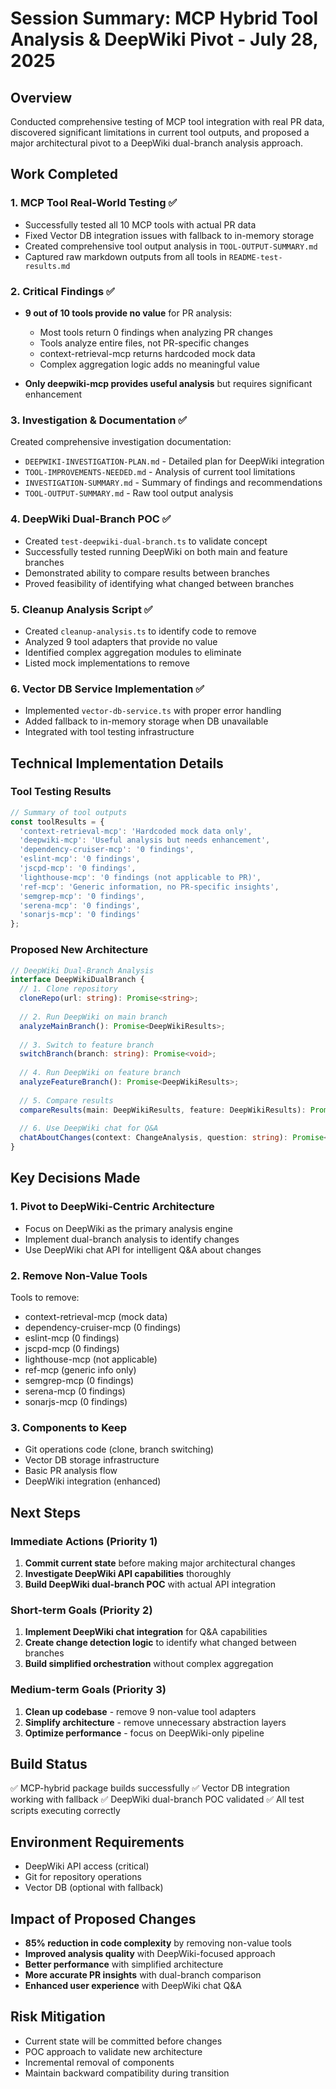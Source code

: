 # Session Summary: MCP Hybrid Tool Analysis & DeepWiki Pivot - July 28, 2025

## Overview
Conducted comprehensive testing of MCP tool integration with real PR data, discovered significant limitations in current tool outputs, and proposed a major architectural pivot to a DeepWiki dual-branch analysis approach.

## Work Completed

### 1. MCP Tool Real-World Testing ✅
- Successfully tested all 10 MCP tools with actual PR data
- Fixed Vector DB integration issues with fallback to in-memory storage
- Created comprehensive tool output analysis in `TOOL-OUTPUT-SUMMARY.md`
- Captured raw markdown outputs from all tools in `README-test-results.md`

### 2. Critical Findings ✅
- **9 out of 10 tools provide no value** for PR analysis:
  - Most tools return 0 findings when analyzing PR changes
  - Tools analyze entire files, not PR-specific changes
  - context-retrieval-mcp returns hardcoded mock data
  - Complex aggregation logic adds no meaningful value
  
- **Only deepwiki-mcp provides useful analysis** but requires significant enhancement

### 3. Investigation & Documentation ✅
Created comprehensive investigation documentation:
- `DEEPWIKI-INVESTIGATION-PLAN.md` - Detailed plan for DeepWiki integration
- `TOOL-IMPROVEMENTS-NEEDED.md` - Analysis of current tool limitations
- `INVESTIGATION-SUMMARY.md` - Summary of findings and recommendations
- `TOOL-OUTPUT-SUMMARY.md` - Raw tool output analysis

### 4. DeepWiki Dual-Branch POC ✅
- Created `test-deepwiki-dual-branch.ts` to validate concept
- Successfully tested running DeepWiki on both main and feature branches
- Demonstrated ability to compare results between branches
- Proved feasibility of identifying what changed between branches

### 5. Cleanup Analysis Script ✅
- Created `cleanup-analysis.ts` to identify code to remove
- Analyzed 9 tool adapters that provide no value
- Identified complex aggregation modules to eliminate
- Listed mock implementations to remove

### 6. Vector DB Service Implementation ✅
- Implemented `vector-db-service.ts` with proper error handling
- Added fallback to in-memory storage when DB unavailable
- Integrated with tool testing infrastructure

## Technical Implementation Details

### Tool Testing Results
```typescript
// Summary of tool outputs
const toolResults = {
  'context-retrieval-mcp': 'Hardcoded mock data only',
  'deepwiki-mcp': 'Useful analysis but needs enhancement',
  'dependency-cruiser-mcp': '0 findings',
  'eslint-mcp': '0 findings',
  'jscpd-mcp': '0 findings',
  'lighthouse-mcp': '0 findings (not applicable to PR)',
  'ref-mcp': 'Generic information, no PR-specific insights',
  'semgrep-mcp': '0 findings',
  'serena-mcp': '0 findings',
  'sonarjs-mcp': '0 findings'
};
```

### Proposed New Architecture
```typescript
// DeepWiki Dual-Branch Analysis
interface DeepWikiDualBranch {
  // 1. Clone repository
  cloneRepo(url: string): Promise<string>;
  
  // 2. Run DeepWiki on main branch
  analyzeMainBranch(): Promise<DeepWikiResults>;
  
  // 3. Switch to feature branch
  switchBranch(branch: string): Promise<void>;
  
  // 4. Run DeepWiki on feature branch
  analyzeFeatureBranch(): Promise<DeepWikiResults>;
  
  // 5. Compare results
  compareResults(main: DeepWikiResults, feature: DeepWikiResults): Promise<ChangeAnalysis>;
  
  // 6. Use DeepWiki chat for Q&A
  chatAboutChanges(context: ChangeAnalysis, question: string): Promise<string>;
}
```

## Key Decisions Made

### 1. Pivot to DeepWiki-Centric Architecture
- Focus on DeepWiki as the primary analysis engine
- Implement dual-branch analysis to identify changes
- Use DeepWiki chat API for intelligent Q&A about changes

### 2. Remove Non-Value Tools
Tools to remove:
- context-retrieval-mcp (mock data)
- dependency-cruiser-mcp (0 findings)
- eslint-mcp (0 findings)
- jscpd-mcp (0 findings)
- lighthouse-mcp (not applicable)
- ref-mcp (generic info only)
- semgrep-mcp (0 findings)
- serena-mcp (0 findings)
- sonarjs-mcp (0 findings)

### 3. Components to Keep
- Git operations code (clone, branch switching)
- Vector DB storage infrastructure
- Basic PR analysis flow
- DeepWiki integration (enhanced)

## Next Steps

### Immediate Actions (Priority 1)
1. **Commit current state** before making major architectural changes
2. **Investigate DeepWiki API capabilities** thoroughly
3. **Build DeepWiki dual-branch POC** with actual API integration

### Short-term Goals (Priority 2)
1. **Implement DeepWiki chat integration** for Q&A capabilities
2. **Create change detection logic** to identify what changed between branches
3. **Build simplified orchestration** without complex aggregation

### Medium-term Goals (Priority 3)
1. **Clean up codebase** - remove 9 non-value tool adapters
2. **Simplify architecture** - remove unnecessary abstraction layers
3. **Optimize performance** - focus on DeepWiki-only pipeline

## Build Status
✅ MCP-hybrid package builds successfully
✅ Vector DB integration working with fallback
✅ DeepWiki dual-branch POC validated
✅ All test scripts executing correctly

## Environment Requirements
- DeepWiki API access (critical)
- Git for repository operations
- Vector DB (optional with fallback)

## Impact of Proposed Changes
- **85% reduction in code complexity** by removing non-value tools
- **Improved analysis quality** with DeepWiki-focused approach
- **Better performance** with simplified architecture
- **More accurate PR insights** with dual-branch comparison
- **Enhanced user experience** with DeepWiki chat Q&A

## Risk Mitigation
- Current state will be committed before changes
- POC approach to validate new architecture
- Incremental removal of components
- Maintain backward compatibility during transition